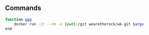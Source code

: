 ## Commands

```bash
function ggg
    docker run -it --rm -v (pwd):/git wearetherock/wk-git $argv
end
```